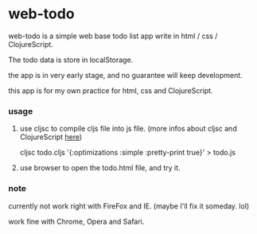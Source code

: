 web-todo
========

web-todo is a simple web base todo list app write in html / css / ClojureScript.

The todo data is store in localStorage.

the app is in very early stage, and no guarantee will keep development.

this app is for my own practice for html, css and ClojureScript.

### usage

1. use cljsc to compile cljs file into js file. (more infos about cljsc and ClojureScript [here](http://https://github.com/clojure/clojurescript/))

    cljsc todo.cljs '{:optimizations :simple :pretty-print true}' > todo.js

2. use browser to open the todo.html file, and try it.


### note

currently not work right with FireFox and IE. (maybe I'll fix it someday. lol)

work fine with Chrome, Opera and Safari.
